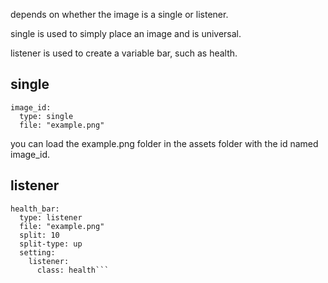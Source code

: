 depends on whether the image is a single or listener.

single is used to simply place an image and is universal.

listener is used to create a variable bar, such as health.


## single

```
image_id:
  type: single
  file: "example.png"
```
you can load the example.png folder in the assets folder with the id named image_id.

## listener
```
health_bar:
  type: listener
  file: "example.png"
  split: 10
  split-type: up
  setting:
    listener:
      class: health```
